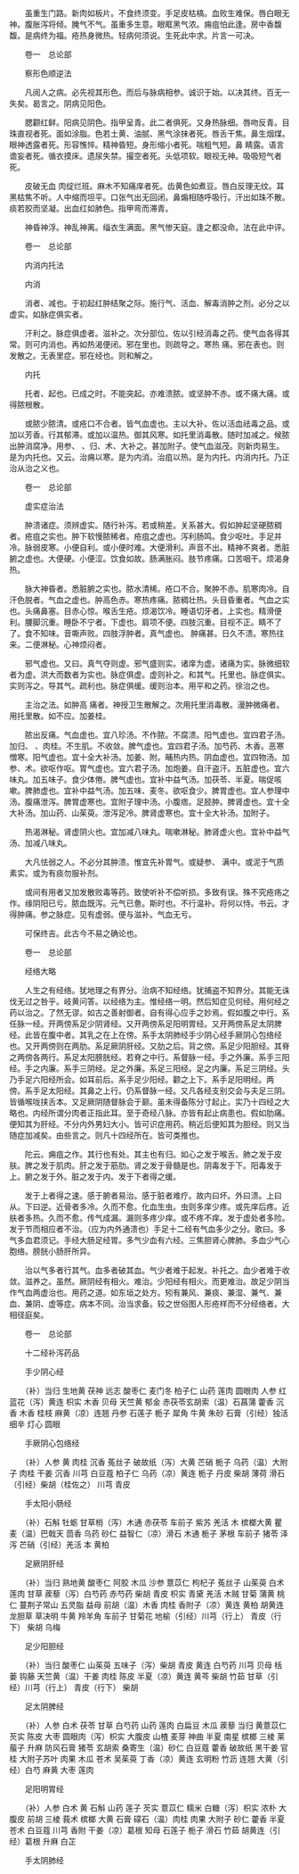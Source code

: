 <!-- { "loadSidebar": true } -->
　　虽重生门路。新肉如板片。不食终须变。手足皮枯槁。血败生难保。唇白眼无神。腹胀泻将倾。腌气不气。虽重多生意。眼眶黑气浓。痈疽怕此逢。房中香馥馥。是病终为福。疮热身微热。轻病何须说。生死此中求。片言一可决。

　　卷一　总论部

　　察形色顺逆法

　　凡阅人之病。必先视其形色。而后与脉病相参。诚识于始。以决其终。百无一失矣。曷言之。阴病见阳色。

　　腮颧红鲜。阳病见阴色。指甲呈青。此二者俱死。又身热脉细。唇吻反青。目珠直视者死。面如涂脂。色若土黄、油腻、黑气涂抹者死。唇舌干焦。鼻生烟煤。眼神透露者死。形容憔悴。精神昏短。身形缩小者死。喘粗气短。鼻 睛露。语言谵妄者死。循衣摸床。遗尿失禁。撮空者死。头低项软。眼视无神。吸吸短气者死。

　　皮破无血 肉绽烂班。麻木不知痛庠者死。齿黄色如煮豆。唇白反理无纹。耳黑枯焦不听。人中缩而坦平。口张气出无回闭。鼻煽相随呼吸行。汗出如珠不散。痰若胶而坚凝。出血红如肺色。指甲弯而滞青。

　　神昏神浮。神乱神离。缁衣生满面。黑气惨天庭。逢之都没命。法在此中评。

　　卷一　总论部

　　内消内托法

　　内消

　　消者、减也。于初起红肿结聚之际。施行气、活血、解毒消肿之剂。必分之以虚实。如脉症俱实者。

　　汗利之。脉症俱虚者。滋补之。次分部位。佐以引经消毒之药。使气血各得其常。则可内消也。再如热渴便闭。邪在里也。则疏导之。寒热 痛。邪在表也。则发散之。无表里症。邪在经也。则和解之。

　　内托

　　托者、起也。已成之时。不能突起。亦难溃脓。或坚肿不赤。或不痛大痛。或得脓根散。

　　或脓少脓清。或疮口不合者。皆气血虚也。主以大补。佐以活血祛毒之品。或加以芳香。行其郁滞。或加以温热。御其风寒。如托里消毒散。随时加减之。候脓出肿消腐净。用参、 、归、术、大补之。甚加附子。使气血滋茂。则新肉易生。是为内托也。又云。治痈以寒。是为内消。治疽以热。是为内托。内消内托。乃正治从治之义也。

　　卷一　总论部

　　虚实症治法

　　肿溃诸症。须辨虚实。随行补泻。若或稍差。关系甚大。假如肿起坚硬脓稠者。疮疽之实也。肿下软慢脓稀者。疮疽之虚也。泻利肠鸣。食少呕吐。手足并冷。脉弱皮寒。小便自利。或小便时难。大便滑利。声音不出。精神不爽者。悉脏腑之虚也。大便硬。小便涩。饮食如故。肠满胀闷。肢节疼痛。口苦咽干。烦渴身热。

　　脉大神昏者。悉脏腑之实也。脓水清稀。疮口不合。聚肿不赤。肌寒肉冷。自汗色脱者。气血之虚也。肿高色赤。寒热疼痛。脓稠壮热。头目昏重者。气血之实也。头痛鼻塞。目赤心惊。喉舌生疮。烦渴饮冷。睡语切牙者。上实也。精滑便利。腰脚沉重。睡卧不宁者。下虚也。肩项不便。四肢沉重。目视不正。睛不了了。食不知味。音嘶声败。四肢浮肿者。真气虚也。 肿痛甚。日久不溃。寒热往来。二便淋秘。心神烦闷者。

　　邪气虚也。又曰。真气夺则虚。邪气盛则实。诸庠为虚。诸痛为实。脉微细软者为虚。洪大而数者为实也。脉症俱虚。虚则补之。和其气。托里也。脉症俱实。实则泻之。导其气。疏利也。脉症俱缓。缓则治本。用平和之药。徐治之也。

　　主治之法。如肿高 痛者。神授卫生散解之。次用托里消毒散。漫肿微痛者。用托里散。如不应。加姜桂。

　　脓出反痛。气血虚也。宜八珍汤。不作脓。不腐溃。阳气虚也。宜四君子汤。加归、 、肉桂。不生肌。不收敛。脾气虚也。宜四君子汤。加芍药、木香。恶寒憎寒。阳气虚也。宜十全大补汤。加姜、附。晡热内热。阴血虚也。宜四物汤。加参、术。欲呕作呕。胃气虚也。宜六君子汤。加炮姜。自汗盗汗。五脏虚也。宜六味丸。加五味子。食少体倦。脾气虚也。宜补中益气汤。加茯苓、半夏。喘促咳嗽。脾肺虚也。宜补中益气汤。加五味、麦冬。欲呕食少。脾胃虚也。宜人参理中汤。腹痛泄泻。脾胃虚寒也。宜附子理中汤。小腹痞。足胫肿。脾肾虚也。宜十全大补汤。加山药、山茱萸。泄泻足冷。脾肾虚寒也。宜十全大补汤。加附子。

　　热渴淋秘。肾虚阴火也。宜加减八味丸。喘嗽淋秘。肺肾虚火也。宜补中益气汤、加减八味丸。

　　大凡怯弱之人。不必分其肿溃。惟宜先补胃气。或疑参、 满中。或泥于气质素实。或为有痰勿服补剂。

　　或间有用者又加发散败毒等药。致使听补不偿听损。多致有误。殊不究疮疡之作。缘阴阳已亏。脓血既泻。元气已惫。斯时也。不行温补。将何以恃。书云。才得肿痛。参之脉症。见有虚弱。便与滋补。气血无亏。

　　可保终吉。此古今不易之确论也。

　　卷一　总论部

　　经络大略

　　人生之有经络。犹地理之有界分。治病不知经络。犹捕盗不知界分。其能无诛伐无过之咎乎。岐黄问答。以经络为主。惟经络一明。然后知症见何经。用何经之药以治之。了然无谬。如古之善射御者。自有得心应手之妙焉。假如腹之中行。系任脉一经。开两傍系足少阴肾经。又开两傍系足阳明胃经。又开两傍系足太阴脾经。此皆在腹中者。其乳之在上在傍。系手太阴肺经手少阴心经手厥阴心包络经也。又开两傍则在两肋。系足厥阴肝经。又肋之后。背之傍。系足少阳胆经。其脊之两傍各两行。系足太阳膀胱经。若脊之中行。系督脉一经。手之外廉。系手三阳经。手之内廉。系手三阴经。足之外廉。系足三阳经。足之内廉。系足三阴经。头乃手足六阳经所会。如耳前后。系手足少阳经。颧之上下。系手足阳明经。两 傍。系手足太阳经。其鼻之上行。仍系督脉一经。又凡各经支别交会与夫足三阴。皆循喉咙挟舌本。又足厥阴随督脉会于巅。虽未得备陈分寸起止。实乃十四经之大略也。内经所谓分肉者正指此耳。至于奇经八脉。亦皆有起止病患也。假如肋痛。便知其为肝经。不分内外男妇大小。皆可识症用药。稍近后便知其为胆经。则又当随症加减矣。由些言之。则凡十四经所在。皆可类推也。

　　陀云。痈疽之作。其行也有处。其主也有归。如心之发于喉舌。肺之发于皮肤。脾之发于肌肉。肝之发于筋肋。肾之发于骨髓是也。阴毒发于下。阳毒发于上。腑之发于外。脏之发于内。发于下者得之缓。

　　发于上者得之速。感于腑者易治。感于脏者难疗。故内曰坏。外曰溃。上曰从。下曰逆。近骨者多冷。久而不愈。化血生虫。虫则多庠少疼。或先庠后疼。近肤者多热。久而不愈。传气成漏。漏则多疼少痒。或不疼不痒。发于虚处者多险。发于节而相应者不治。（应为内外通溃也）手足十二经有气血多少之分。歌曰。多气多血君须记。手经大肠足经胃。多气少血有六经。三焦胆肾心脾肺。多血少气心胞络。膀胱小肠肝所异。

　　治以气多者行其气。血多者破其血。气少者难于起发。补托之。血少者难于收敛。滋养之。虽然。厥阴经有相火。难治。少阳经有相火。而更难治。故足少阴当作气血两虚治也。用药之道。如东垣之处方。矧有兼风、兼痰、兼湿、兼气、兼血、兼阴、虚等症。病本不同。治当求备。较之世俗图人形疮样而不分经络者。大相径庭矣。

　　卷一　总论部

　　十二经补泻药品

　　手少阴心经

　　（补）当归 生地黄 茯神 远志 酸枣仁 麦门冬 柏子仁 山药 莲肉 圆眼肉 人参 红蓝花（泻）黄连 枳实 木香 贝母 天竺黄 郁金 赤茯苓玄胡索（温）石菖蒲 藿香 沉香 木香 桂枝 麻黄（凉）连翘 丹参 石莲子 栀子 犀角 牛黄 朱砂 石膏（引经）独活 细辛 灯心 圆眼

　　手厥阴心包络经

　　（补）人参 黄 肉桂 沉香 菟丝子 破故纸（泻）大黄 芒硝 栀子 乌药（温）大附子 肉桂 干姜 沉香 川芎 白豆蔻 柏子仁 乌药（凉）黄连 栀子 丹皮 柴胡 薄荷 滑石（引经）柴胡（桂佐之） 川芎 青皮

　　手太阳小肠经

　　（补）石斛 牡蛎 甘草梢（泻）木通 赤茯苓 车前子 紫苏 羌活 木 槟榔大黄 瞿麦（温）巴戟天 茴香 乌药 砂仁 益智仁（凉）滑石 木通 栀子 茅根 车前子 猪苓 泽泻 芒硝（引经）羌活 本 黄柏

　　足厥阴肝经

　　（补）当归 熟地黄 酸枣仁 阿胶 木瓜 沙参 薏苡仁 枸杞子 菟丝子 山茱萸 白术莲肉 甘草 蒺藜（泻）白芍药 赤芍药 柴胡 青皮 枳实 青黛 羌活 木贼 甘菊 蒲黄 桃仁 蔓荆子常山 五灵脂 益母 前胡（温）木香 肉桂 香附子（凉）黄连 黄柏 胡黄连 龙胆草 草决明 牛黄 羚羊角 车前子 甘菊花 地榆（引经）川芎（行上） 青皮（行下） 柴胡 乌梅

　　足少阳胆经

　　（补）当归 酸枣仁 山茱萸 五味子（泻）柴胡 青皮 黄连 白芍药 川芎 贝母 栝蒌 钩藤 天竺黄（温）干姜 肉桂 陈皮 半夏（凉）黄连 黄芩 柴胡 竹茹 甘草（引经）川芎（行上） 青皮（行下） 柴胡

　　足太阴脾经

　　（补）人参 白术 茯苓 甘草 白芍药 山药 莲肉 白扁豆 木瓜 蒺藜 当归 黄薏苡仁 芡实 陈皮 大枣 圆眼肉（泻）枳实 大腹皮 山楂 麦芽 神曲 半夏 南星 槟榔 三棱 莱菔子 升麻 防风石膏 猪苓 玄胡索 桑寄生（温）砂仁 白豆蔻 藿香 破故纸 黑干姜 官桂 大附子苏叶 肉果 木瓜 苍术 吴茱萸 丁香（凉）黄连 玄明粉 竹沥 连翘 大黄（引经）白芍 麻黄 大枣 莲肉

　　足阳明胃经

　　（补）人参 白术 黄 石斛 山药 莲子 芡实 薏苡仁 糯米 白糖（泻）枳实 浓朴 大腹皮 前胡 三棱 莪术 槟榔 大黄 石膏 礞石（温）肉桂 肉果 大附子 砂仁 藿香 半夏 苍术 白豆蔻 川芎 香附 干姜（凉）葛根 知母 石莲子 栀子 滑石 竹茹 胡黄连（引经）葛根 升麻 白芷

　　手太阴肺经

